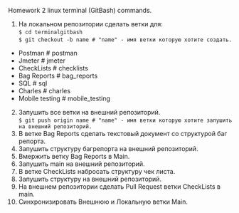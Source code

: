 Homework 2 linux terminal (GitBash) commands.

1. На локальном репозитории сделать ветки для:  
`$ cd terminalgitbash`  
`$ git checkout -b name # "name" - имя ветки которую хотите создать.`
- Postman # postman
- Jmeter # jmeter
- CheckLists # checklists
- Bag Reports # bag_reports
- SQL # sql
- Charles # charles
- Mobile testing # mobile_testing
2. Запушить все ветки на внешний репозиторий.  
`$ git push origin name # "name" - имя ветки которую хотите запушить на внешний репозиторий.`
3. В ветке Bag Reports сделать текстовый документ со структурой баг репорта.
6. Запушить структуру багрепорта на внешний репозиторий.
7. Вмержить ветку Bag Reports в Main.
8. Запушить main на внешний репозиторий.
9. В ветке CheckLists набросать структуру чек листа.
10. Запушить структуру на внешний репозиторий.
11. На внешнем репозитории сделать Pull Request ветки CheckLists в main.
12. Синхронизировать Внешнюю и Локальную ветки Main.
